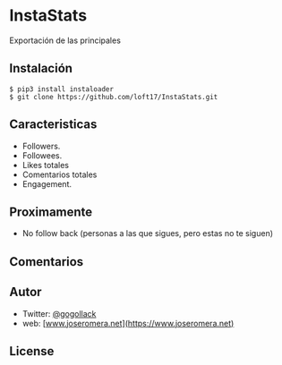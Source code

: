 # InstaStats
Exportación de las principales 

## Instalación
```
$ pip3 install instaloader
$ git clone https://github.com/loft17/InstaStats.git
```

## Caracteristicas
- Followers.
- Followees.
- Likes totales
- Comentarios totales
- Engagement.

## Proximamente
- No follow back (personas a las que sigues, pero estas no te siguen)

## Comentarios

## Autor
- Twitter: [@gogollack](https://twitter.com/gogollack)
- web: [www.joseromera.net](https://www.joseromera.net)

## License

